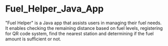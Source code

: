 # Fuel_Helper_Java_App
"Fuel Helper" is a Java app that assists users in managing their fuel needs. It enables checking the remaining distance based on fuel levels, registering for QR code system, find the nearest station and determining if the fuel amount is sufficient or not.
